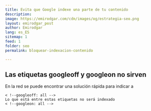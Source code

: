 ```yaml
---
title: Evita que Google indexe una parte de tu contenido
description: 
image: https://emirodgar.com/cdn/images/og/estrategia-seo.png
layout: emirodgar_post
author: Emirodgar
lang: es_ES
sitemap: 1
feed: 1
folder: seo
permalink: bloquear-indexacion-contenido

--- 
```


## Las etiquetas googleoff y googleon no sirven

En la red se puede encontrar una solución rápida para indicar a 

    < !--googleoff: all -->  
    Lo que está entre estas etiquetas no será indexado  
    < !--googleon: all -->

<!--stackedit_data:
eyJoaXN0b3J5IjpbLTEzOTc2NTk0ODMsNDYyODgzNTI5XX0=
-->